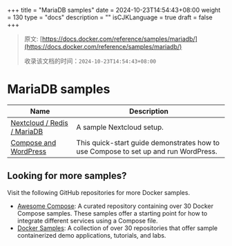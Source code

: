 +++
title = "MariaDB samples"
date = 2024-10-23T14:54:43+08:00
weight = 130
type = "docs"
description = ""
isCJKLanguage = true
draft = false
+++

> 原文: [https://docs.docker.com/reference/samples/mariadb/](https://docs.docker.com/reference/samples/mariadb/)
>
> 收录该文档的时间：`2024-10-23T14:54:43+08:00`

# MariaDB samples

| Name                                                         | Description                                                  |
| ------------------------------------------------------------ | ------------------------------------------------------------ |
| [Nextcloud / Redis / MariaDB](https://github.com/docker/awesome-compose/tree/master/nextcloud-redis-mariadb) | A sample Nextcloud setup.                                    |
| [Compose and WordPress](https://github.com/docker/awesome-compose/tree/master/official-documentation-samples/wordpress/) | This quick-start guide demonstrates how to use Compose to set up and run WordPress. |

## Looking for more samples?

Visit the following GitHub repositories for more Docker samples.

- [Awesome Compose](https://github.com/docker/awesome-compose): A curated repository containing over 30 Docker Compose samples. These samples offer a starting point for how to integrate different services using a Compose file.
- [Docker Samples](https://github.com/dockersamples?q=&type=all&language=&sort=stargazers): A collection of over 30 repositories that offer sample containerized demo applications, tutorials, and labs.
